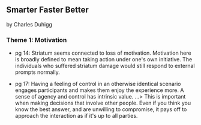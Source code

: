 ## Smarter Faster Better
by Charles Duhigg

### Theme 1: Motivation
* pg 14: Striatum seems connected to loss of motivation. Motivation here is broadly defined to mean taking action under one's own initiative. The individuals who suffered striatum damage would still respond to external prompts normally.

* pg 17: Having a feeling of control in an otherwise identical scenario engages participants and makes them enjoy the experience more. A sense of agency and control has intrinsic value.
...> This is important when making decisions that involve other people. Even if you think you know the best answer, and are unwilling to compromise, it pays off to approach the interaction as if it's up to all parties.